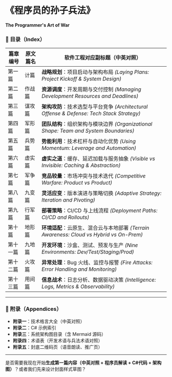 # 《程序员的孙子兵法》

**The Programmer's Art of War**

### 📖 目录（Index）

| 篇章编号 | 原文篇名 | 软件工程对应副标题（中英对照）                                                             |
| ---- | ---- | --------------------------------------------------------------------------- |
| 第一篇  | 计篇   | **战略规划**：项目启动与架构布局 *(Laying Plans: Project Kickoff & System Design)*        |
| 第二篇  | 作战篇  | **资源调度**：开发周期与交付控制 *(Managing Development Resources and Deadlines)*         |
| 第三篇  | 谋攻篇  | **架构攻防**：技术选型与平台竞争 *(Architectural Offense & Defense: Tech Stack Strategy)* |
| 第四篇  | 军形篇  | **团队结构**：组织架构与模块边界 *(Organizational Shape: Team and System Boundaries)*     |
| 第五篇  | 兵势篇  | **势能利用**：技术杠杆与自动化优势 *(Using Momentum: Leverage and Automation)*             |
| 第六篇  | 虚实篇  | **虚实之道**：缓存、延迟加载与服务抽象 *(Visible vs Invisible: Caching & Abstraction)*       |
| 第七篇  | 军争篇  | **竞品较量**：市场冲突与技术迭代 *(Competitive Warfare: Product vs Product)*              |
| 第八篇  | 九变篇  | **灵活应变**：版本演进与策略切换 *(Adaptive Strategy: Iteration and Pivoting)*            |
| 第九篇  | 行军篇  | **部署策略**：CI/CD 与上线流程 *(Deployment Paths: CI/CD and Rollouts)*               |
| 第十篇  | 地形篇  | **环境适配**：云原生、混合云与本地部署 *(Terrain Awareness: Cloud vs Hybrid vs On-Prem)*     |
| 第十一篇 | 九地篇  | **开发环境**：沙盒、测试、预发与生产 *(Nine Environments: Dev/Test/Staging/Prod)*           |
| 第十二篇 | 火攻篇  | **异常处理**：Bug 火线、监控与报警 *(Fire Attacks: Error Handling and Monitoring)*       |
| 第十三篇 | 用间篇  | **信息战术**：日志分析、数据驱动决策 *(Intelligence: Logs, Metrics & Observability)*        |

---

### 📎 附录（Appendices）

* **附录一**：技术格言大全（中英对照）
* **附录二**：C# 示例索引
* **附录三**：系统架构图目录（含 Mermaid 源码）
* **附录四**：术语表（开发术语与兵法术语对照）
* **附录五**：封底二维码页（语音朗读、推广页）

---

是否需要我现在开始**生成第一篇内容（中英对照 + 程序员解读 + C#代码 + 架构图）**？或者我们先来设计封面样式草图？
